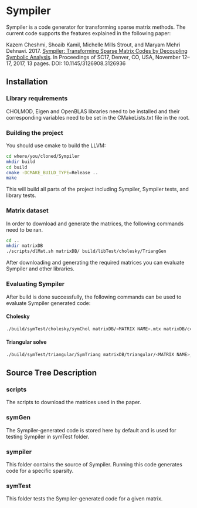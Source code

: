 # Sympiler
Sympiler is a code generator for transforming sparse matrix methods. 
The current code supports the features explained in the following paper:

Kazem Cheshmi, Shoaib Kamil, Michelle Mills Strout, and Maryam Mehri Dehnavi. 2017. [Sympiler: Transforming Sparse Matrix Codes by Decoupling
Symbolic Analysis](https://dl.acm.org/citation.cfm?id=3126936&CFID=825768759&CFTOKEN=28284703). In Proceedings of SC17, Denver, CO, USA, November 12–17, 2017,  13 pages.  DOI: 10.1145/3126908.3126936


## Installation
### Library requirements
CHOLMOD, Eigen and OpenBLAS libraries need to be installed and their corresponding variables 
need to be set in the CMakeLists.txt file in the root.


### Building the project
You should use cmake to build the LLVM:
```bash
cd where/you/cloned/Sympiler
mkdir build
cd build
cmake -DCMAKE_BUILD_TYPE=Release ..
make 
```
This will build all parts of the project including Sympiler, Sympiler tests, and 
library tests. 

### Matrix dataset
In order to download and generate the matrices, the following commands need to be ran.
```bash
cd ..
mkdir matrixDB
./scripts/dlMat.sh matrixDB/ build/libTest/cholesky/TriangGen
```
After downloading and generating the required matrices you can evaluate Sympiler and 
other libraries.

### Evaluating Sympiler
After build is done successfully, the following commands can be used 
to evaluate Sympiler generated code:

#### Cholesky
```bash
./build/symTest/cholesky/symChol matrixDB/<MATRIX NAME>.mtx matrixDB/ccache/rajat21.mtx

```

#### Triangular solve
```bash
./build/symTest/triangular/SymTriang matrixDB/triangular/<MATRIX NAME>_trns.mtx
```

## Source Tree Description

### scripts
The scripts to download the matrices used in the paper.

### symGen
The Sympiler-generated code is stored here by default and is used for testing 
Sympiler in symTest folder. 

### sympiler
This folder contains the source of Sympiler. Running this code generates code
for a specific sparsity.

### symTest
This folder tests the Sympiler-generated code for a given matrix.

